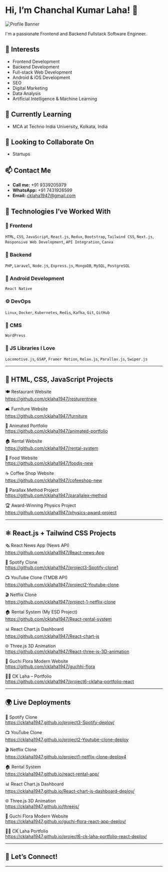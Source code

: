 # Hi, I’m Chanchal Kumar Laha! 👋

![Profile Banner](https://via.placeholder.com/1200x300.png?text=Welcome+to+Chanchal+Kumar+Laha's+GitHub+Profile)

I'm a passionate Frontend and Backend Fullstack Software Engineer.

## 👀 Interests
- Frontend Development
- Backend Development
- Full-stack Web Development
- Android & iOS Development
- SEO
- Digital Marketing
- Data Analysis
- Artificial Intelligence & Machine Learning

## 🌱 Currently Learning
- MCA at Techno India University, Kolkata, India

## 💞️ Looking to Collaborate On
- Startups

## 📫 Contact Me
- **Call me:** +91 9339205979
- **WhatsApp:** +91 7431926599
- **Email:** [cklaha1947@gmail.com](mailto:cklaha1947@gmail.com)

## 🚀 Technologies I’ve Worked With

### 🎨 Frontend
`HTML`, `CSS`, `JavaScript`, `React.js`, `Redux`, `Bootstrap`, `Tailwind CSS`, `Next.js`, `Responsive Web Development`, `API Integration`, `Canva`

### 🔧 Backend
`PHP`, `Laravel`, `Node.js`, `Express.js`, `MongoDB`, `MySQL`, `PostgreSQL`

### 📱 Android Development
`React Native`

### ⚙️ DevOps
`Linux`, `Docker`, `Kubernetes`, `Redis`, `Kafka`, `Git`, `GitHub`

### 🧩 CMS
`WordPress`

### 💎 JS Libraries I Love
`Locomotive.js`, `GSAP`, `Framer Motion`, `Relax.js`, `Parallax.js`, `Swiper.js`

---

## 💼 HTML, CSS, JavaScript Projects

🍽️ Restaurant Website  
https://github.com/cklaha1947/resturentnew

🛋️ Furniture Website  
https://github.com/cklaha1947/furniture

💼 Animated Portfolio  
https://github.com/cklaha1947/animated-portfolio

🏠 Rental Website  
https://github.com/cklaha1947/rental-system

🍲 Food Website  
https://github.com/cklaha1947/foodjs-new

☕ Coffee Shop Website  
https://github.com/cklaha1947/cofeeshop-new

🌄 Parallax Method Project  
https://github.com/cklaha1947/parallalex-method

🏆 Award-Winning Physics Project  
https://github.com/cklaha1947/physics-award-project

---

## ⚛️ React.js + Tailwind CSS Projects

🗞️ React News App (News API)  
https://github.com/cklaha1947/React-news-App

🎵 Spotify Clone  
https://github.com/cklaha1947/project3-Spotify-clone1

📺 YouTube Clone (TMDB API)  
https://github.com/cklaha1947/project2-Youtube-clone

🎬 Netflix Clone  
https://github.com/cklaha1947/project-1-netflix-clone

🏠 Rental System (My ESD Project)  
https://github.com/cklaha1947/React-rental-system

📊 React Chart.js Dashboard  
https://github.com/cklaha1947/React-chart-js

🌐 Three.js 3D Animation  
https://github.com/cklaha1947/React-three-js-3D-animation

🌸 Guchi Flora Modern Website  
https://github.com/cklaha1947/guchhi-flora

🧑‍💼 CK Laha – Portfolio  
https://github.com/cklaha1947/project6-cklaha-portfolio-react

---

## 🌍 Live Deployments

🎵 Spotify Clone  
https://cklaha1947.github.io/project3-Spotify-deploy/

📺 YouTube Clone  
https://cklaha1947.github.io/project2-Youtube-clone-deploy

🎬 Netflix Clone  
https://cklaha1947.github.io/project1-netflix-clone-deploy4

🏠 Rental System  
https://cklaha1947.github.io/react-rental-app/

📊 React Chart.js Dashboard  
https://cklaha1947.github.io/React-chart-js-dashboard-deploy/

🌐 Three.js 3D Animation  
https://cklaha1947.github.io/threejs/

🌸 Guchi Flora Modern Website  
https://cklaha1947.github.io/guchi-flora-react-app-deploy/

🧑‍💼 CK Laha Portfolio  
https://cklaha1947.github.io/project6-ck-laha-portfolio-react-deploy/

---

## 🙌 Let’s Connect!

---

<!---
cklaha1947/cklaha1947 is a ✨ special ✨ repository because its `README.md` (this file) appears on your GitHub profile.
You can click the Preview link to take a look at your changes.
--->

